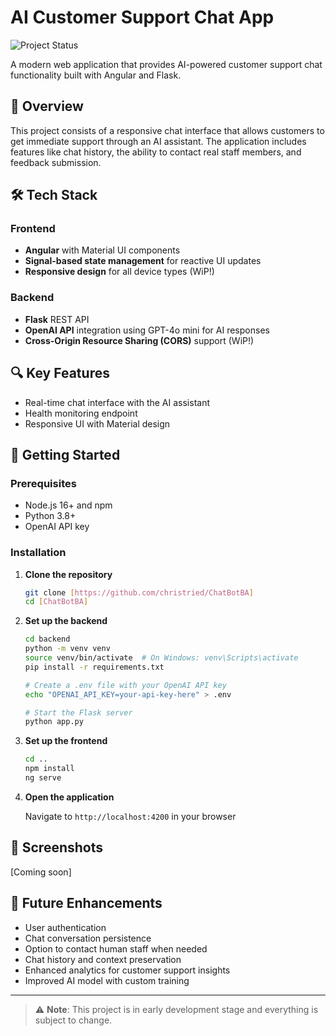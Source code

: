 # AI Customer Support Chat App

![Project Status](https://img.shields.io/badge/status-in%20development-yellow)

A modern web application that provides AI-powered customer support chat functionality built with Angular and Flask.

## 📝 Overview

This project consists of a responsive chat interface that allows customers to get immediate support through an AI assistant. The application includes features like chat history, the ability to contact real staff members, and feedback submission.

## 🛠️ Tech Stack

### Frontend

- **Angular** with Material UI components
- **Signal-based state management** for reactive UI updates
- **Responsive design** for all device types (WiP!)

### Backend

- **Flask** REST API
- **OpenAI API** integration using GPT-4o mini for AI responses
- **Cross-Origin Resource Sharing (CORS)** support (WiP!)

## 🔍 Key Features

- Real-time chat interface with the AI assistant
- Health monitoring endpoint
- Responsive UI with Material design

## 🚀 Getting Started

### Prerequisites

- Node.js 16+ and npm
- Python 3.8+
- OpenAI API key

### Installation

1. **Clone the repository**

   ```bash
   git clone [https://github.com/christried/ChatBotBA]
   cd [ChatBotBA]
   ```

2. **Set up the backend**

   ```bash
   cd backend
   python -m venv venv
   source venv/bin/activate  # On Windows: venv\Scripts\activate
   pip install -r requirements.txt

   # Create a .env file with your OpenAI API key
   echo "OPENAI_API_KEY=your-api-key-here" > .env

   # Start the Flask server
   python app.py
   ```

3. **Set up the frontend**

   ```bash
   cd ..
   npm install
   ng serve
   ```

4. **Open the application**

   Navigate to `http://localhost:4200` in your browser

## 📸 Screenshots

[Coming soon]

## 🔮 Future Enhancements

- User authentication
- Chat conversation persistence
- Option to contact human staff when needed
- Chat history and context preservation
- Enhanced analytics for customer support insights
- Improved AI model with custom training

---

> ⚠️ **Note**: This project is in early development stage and everything is subject to change.
